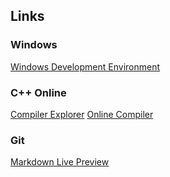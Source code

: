 ## Links

### Windows
[Windows Development Environment](https://learn.microsoft.com/en-us/windows/dev-environment/)

### C++ Online
[Compiler Explorer](https://godbolt.org/)
[Online Compiler](https://www.onlinegdb.com/online_c++_compiler)

### Git
[Markdown Live Preview](https://markdownlivepreview.com/)

